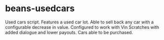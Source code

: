 # beans-usedcars
Used cars script. Features a used car lot. Able to sell back any car with a configurable decrease in value. Configured to work with Vin Scratches with added dialogue and lower payouts. Cars able to be purchased.
